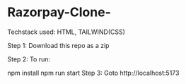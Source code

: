 # Razorpay-Clone-

Techstack used: HTML, TAILWIND(CSS)

Step 1: Download this repo as a zip

Step 2: To run:

npm install
npm run start
Step 3: Goto http://localhost:5173

